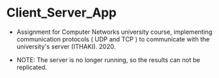 # Client_Server_App

- Assignment for Computer Networks university course, implementing communication protocols ( UDP and TCP ) to communicate with the university's server (ITHAKI). 2020.

- NOTE: The server is no longer running, so the results can not be replicated.
